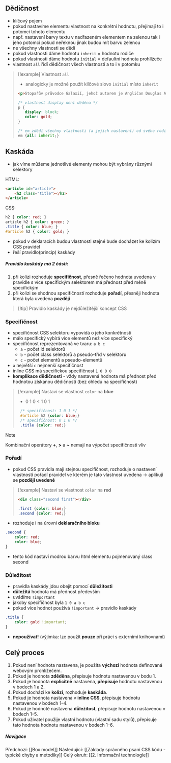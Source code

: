 ## Dědičnost
- klíčový pojem
- pokud nastavíme elementu vlastnost na konkrétní hodnotu, přejímají to i potomci tohoto elementu
- např. nastavení barvy textu v nadřazeném elementem na zelenou tak i jeho potomci pokud neřeknou jinak budou mít barvu zelenou
- ne všechny vlastnosti se dědí
- pokud vlastnosti dáme hodnotu `inherit` = hodnotu rodiče
- pokud vlastnosti dáme hodnotu `initial` = defaultní hodnota prohlížeče
- vlastnost `all` řídí dědičnost všech vlastností a to i v potomku

> [!example] Vlastnost `all`
> - analogicky je možné použít klíčové slovo `initial` místo `inherit`
> 
>  ```HTML
>  <p>Stopařův průvodce Galaxií, jehož autorem je Angličan Douglas Adams, je prvním dílem stejnojmenné pentalogie označované jako <em>trilogie v pěti dílech</em>.</p>
>  ```
> 
>  ```CSS
> /* vlastnost display není děděna */
> p {  
>     display: block; 
>     color: gold;
> }
> 
> /* em zdědí všechny vlastnosti (a jejich nastavení) od svého rodiče */
> em {all: inherit;}
> ```

## Kaskáda
- jak víme můžeme jednotlivé elementy mohou být vybrány různými selektory

HTML:
```html
<article id="article">
	<h2 class="title"></h2>
</article> 
```

CSS:
```css
h2 { color: red; }
article h2 { color: green; }
.title { color: blue; }
#article h2 { color: gold; }
```
- pokud v deklaracích budou vlastnosti stejné bude docházet ke kolizím CSS pravidel
- řeší pravidlo(princip) kaskády
##### Pravidlo kaskády má 2 části:
1. při kolizi rozhoduje **specifičnost**, přesně řečeno hodnota uvedena v pravidle s více specifickým selektorem má přednost před méně specifickým
2. při kolizi se shodnou specifičností rozhoduje **pořadí**, přesněji hodnota která byla uvedena **později**

> [!tip] Pravidlo kaskády je nejdůležitější koncept CSS
### Specifičnost
- specifičnost CSS selektoru vypovídá o jeho konkrétnosti
- málo specifický vybírá více elementů než více specifický
- specifičnost reprezentovaná ve tvaru: `a b c`
	- `a` - počet id selektorů
	- `b` - počet class selektorů a pseudo-tříd v selektoru
	- `c` - počet elementů a pseudo-elementů
- `a` největší `c` nejmenší specifičnost
- inline CSS má specifickou specifičnost `1 0 0 0`
- **komplikace dědičnosti** - vždy nastavená hodnota má přednost před hodnotou získanou dědičností (bez ohledu na specifičnost)

> [!example] Nastaví se vlastnost `color` na **blue**
> -  0 1 0 < 1 0 1
> ```CSS
>  /* specifičnost: 1 0 1 */
>  #article h2 {color: blue;}
>  /* specifičnost: 0 1 0 */
>  .title {color: red;}
>  ```

>[!note]
>Kombinační operátory **+**, **>** a **~** nemají na výpočet specifičnosti vliv
>
### Pořadí
- pokud CSS pravidla mají stejnou specifičnost, rozhoduje o nastavení vlastnosti pořadí pravidel ve kterém je tato vlastnost uvedena -> aplikují se **později uvedené**

> [!example] Nastaví se vlastnost `color` na **red**
> ```HTML
> <div class="second first"></div>
>  ```
>  
> ```CSS
> .first {color: blue;}
> .second {color: red;}
>  ```

- rozhoduje i na úrovni **deklaračního bloku**

```css
.second { 
	color: red;
	color: blue;
}
```

- tento kód nastaví modrou barvu html elementu pojmenovaný class second
### Důležitost
- pravidla kaskády jdou obejít pomocí **důležitosti**
- **důležitá** hodnota má přednost především
- uvádíme `!important`
- jakoby specifičnost byla `1 0 a b c`
- pokud více hodnot používá `!important` -> pravidlo kaskády
```css
.title { 
	color: gold !important;
}
```
- **nepoužívat!** (výjimka: lze použít **pouze** při práci s externími knihovnami)
## Celý proces
1. Pokud není hodnota nastavena, je použita **výchozí** hodnota definovaná webovým prohlížečem. 
2. Pokud je hodnota **zděděna**, přepisuje hodnotu nastavenou v bodu 1. 
3. Pokud je hodnota **explicitně** nastavena, **přepisuje** hodnotu nastavenou v bodech 1 a 2. 
4. Pokud dochází ke **kolizi**, rozhoduje **kaskáda**. 
5. Pokud je hodnota nastavena v **inline CSS**, přepisuje hodnotu nastavenou v bodech 1–4.  
6. Pokud je hodnotě nastavena **důležitost**, přepisuje hodnotu nastavenou v bodech 1–5. 
7. Pokud uživatel použije vlastní hodnotu (vlastní sadu stylů), přepisuje tato hodnota hodnotu nastavenou v bodech 1–6. 




##### Navigace
Předchozí:  [[Box model]]
Následující: [[Základy správného psaní CSS kódu - typické chyby a metodiky]]
Celý okruh: [[2. Informační technologie]]